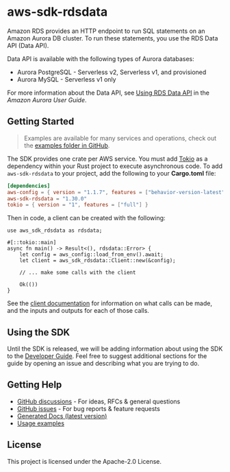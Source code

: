 # aws-sdk-rdsdata

Amazon RDS provides an HTTP endpoint to run SQL statements on an Amazon Aurora DB cluster. To run these statements, you use the RDS Data API (Data API).

Data API is available with the following types of Aurora databases:
  - Aurora PostgreSQL - Serverless v2, Serverless v1, and provisioned
  - Aurora MySQL - Serverless v1 only

For more information about the Data API, see [Using RDS Data API](https://docs.aws.amazon.com/AmazonRDS/latest/AuroraUserGuide/data-api.html) in the _Amazon Aurora User Guide_.

## Getting Started

> Examples are available for many services and operations, check out the
> [examples folder in GitHub](https://github.com/awslabs/aws-sdk-rust/tree/main/examples).

The SDK provides one crate per AWS service. You must add [Tokio](https://crates.io/crates/tokio)
as a dependency within your Rust project to execute asynchronous code. To add `aws-sdk-rdsdata` to
your project, add the following to your **Cargo.toml** file:

```toml
[dependencies]
aws-config = { version = "1.1.7", features = ["behavior-version-latest"] }
aws-sdk-rdsdata = "1.30.0"
tokio = { version = "1", features = ["full"] }
```

Then in code, a client can be created with the following:

```rust,no_run
use aws_sdk_rdsdata as rdsdata;

#[::tokio::main]
async fn main() -> Result<(), rdsdata::Error> {
    let config = aws_config::load_from_env().await;
    let client = aws_sdk_rdsdata::Client::new(&config);

    // ... make some calls with the client

    Ok(())
}
```

See the [client documentation](https://docs.rs/aws-sdk-rdsdata/latest/aws_sdk_rdsdata/client/struct.Client.html)
for information on what calls can be made, and the inputs and outputs for each of those calls.

## Using the SDK

Until the SDK is released, we will be adding information about using the SDK to the
[Developer Guide](https://docs.aws.amazon.com/sdk-for-rust/latest/dg/welcome.html). Feel free to suggest
additional sections for the guide by opening an issue and describing what you are trying to do.

## Getting Help

* [GitHub discussions](https://github.com/awslabs/aws-sdk-rust/discussions) - For ideas, RFCs & general questions
* [GitHub issues](https://github.com/awslabs/aws-sdk-rust/issues/new/choose) - For bug reports & feature requests
* [Generated Docs (latest version)](https://awslabs.github.io/aws-sdk-rust/)
* [Usage examples](https://github.com/awslabs/aws-sdk-rust/tree/main/examples)

## License

This project is licensed under the Apache-2.0 License.

